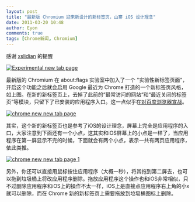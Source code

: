 ```yaml
---
layout: post
title: "最新版 Chromium 迎来新设计的新标签页，山寨 iOS 设计理念"
date: 2011-03-20 10:48
author: Eyon
comments: true
tags: [Chrome新闻, Chromium]
---
```

感谢  [xslidian](http://lidian.info) 的提醒

<a href="http://img.chromi.org/2011/03/Experimental-new-tab-page.png">![](http://img.chromi.org/2011/03/Experimental-new-tab-page.png "Experimental new tab page")</a>

最新版的 Chromium 在 about:flags 实验室中加入了一个 "实验性新标签页面"，开启这个功能之后就会启用 Google 最近为 Chrome 打造的一个新标签页风格，如上图。在新的新标签页上，去掉了此前的“最常访问的网站“和“最近关闭的标签页”等模块，只留下了已安装的应用程序入口。这一点似乎在[对百度浏览器宣战](http://image.tianjimedia.com/uploadImages/2011/067/3C5PP4AE2YR4.png)。

<a href="http://img.chromi.org/2011/03/chrome-new-new-tab-page.png">![](http://img.chromi.org/2011/03/chrome-new-new-tab-page.png "chrome new new tab page")</a>

其实，这个新的新标签页也是参考了iOS的设计理念，屏幕上完全是应用程序的入口，大家注意到下面还有一个小点，这其实和iOS屏幕上的小点是一样了，当应用程序在第一屏显示不完的时候，下面就会有两个小点，表示一共有两页应用程序，依此类推。

<a href="http://img.chromi.org/2011/03/chrome-new-new-tab-page-1.png">![](http://img.chromi.org/2011/03/chrome-new-new-tab-page-1.png "chrome new new tab page 1")</a>

另外，你还可以直接用鼠标按住应用程序（大概一秒），将其拖到第二屏去，也可以拖到垃圾桶上将改应用程序删除。拖放应用程序这个操作也和iOS非常相似，只不过删除应用程序和iOS上的操作不太一样，iOS上是直接点应用程序右上角的小x就可以删除，而在 Chrome 新的新标签页上需要拖放到垃圾桶图标上删除。




